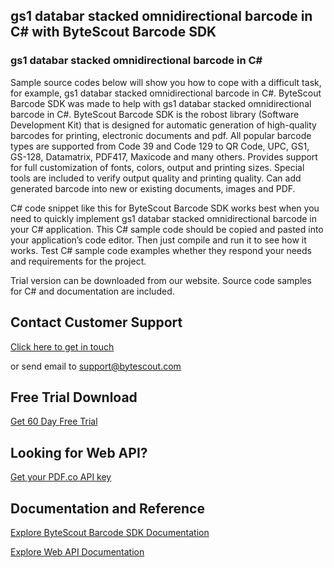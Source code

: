 ## gs1 databar stacked omnidirectional barcode in C# with ByteScout Barcode SDK

### gs1 databar stacked omnidirectional barcode in C#

Sample source codes below will show you how to cope with a difficult task, for example, gs1 databar stacked omnidirectional barcode in C#. ByteScout Barcode SDK was made to help with gs1 databar stacked omnidirectional barcode in C#. ByteScout Barcode SDK is the robost library (Software Development Kit) that is designed for automatic generation of high-quality barcodes for printing, electronic documents and pdf. All popular barcode types are supported from Code 39 and Code 129 to QR Code, UPC, GS1, GS-128, Datamatrix, PDF417, Maxicode and many others. Provides support for full customization of fonts, colors, output and printing sizes. Special tools are included to verify output quality and printing quality. Can add generated barcode into new or existing documents, images and PDF.

C# code snippet like this for ByteScout Barcode SDK works best when you need to quickly implement gs1 databar stacked omnidirectional barcode in your C# application. This C# sample code should be copied and pasted into your application’s code editor. Then just compile and run it to see how it works. Test C# sample code examples whether they respond your needs and requirements for the project.

Trial version can be downloaded from our website. Source code samples for C# and documentation are included.

## Contact Customer Support

[Click here to get in touch](https://bytescout.zendesk.com/hc/en-us/requests/new?subject=ByteScout%20Barcode%20SDK%20Question)

or send email to [support@bytescout.com](mailto:support@bytescout.com?subject=ByteScout%20Barcode%20SDK%20Question) 

## Free Trial Download

[Get 60 Day Free Trial](https://bytescout.com/download/web-installer?utm_source=github-readme)

## Looking for Web API? 

[Get your PDF.co API key](https://pdf.co/documentation/api?utm_source=github-readme)

## Documentation and Reference

[Explore ByteScout Barcode SDK Documentation](https://bytescout.com/documentation/index.html?utm_source=github-readme)

[Explore Web API Documentation](https://pdf.co/documentation/api?utm_source=github-readme)